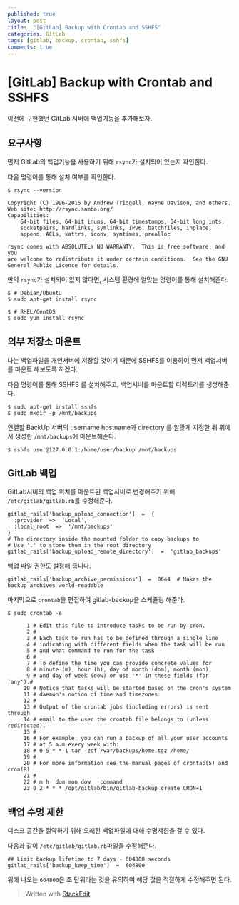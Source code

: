 ```yaml
---
published: true
layout: post
title:  "[GitLab] Backup with Crontab and SSHFS"
categories: GitLab
tags: [gitlab, backup, crontab, sshfs]
comments: true
---
```



# [GitLab] Backup with Crontab and SSHFS

이전에 구현했던 GitLab 서버에 백업기능을 추가해보자.

## 요구사항
먼저 GitLab의 백업기능을 사용하기 위해 `rsync`가 설치되어 있는지 확인한다.

다음 명령어를 통해 설치 여부를 확인한다.

``` console
$ rsync --version

Copyright (C) 1996-2015 by Andrew Tridgell, Wayne Davison, and others.
Web site: http://rsync.samba.org/
Capabilities:
    64-bit files, 64-bit inums, 64-bit timestamps, 64-bit long ints,
    socketpairs, hardlinks, symlinks, IPv6, batchfiles, inplace,
    append, ACLs, xattrs, iconv, symtimes, prealloc

rsync comes with ABSOLUTELY NO WARRANTY.  This is free software, and you
are welcome to redistribute it under certain conditions.  See the GNU
General Public Licence for details.
```

만약 `rsync`가 설치되어 있지 않다면, 시스템 환경에 알맞는 명령어를 통해 설치해준다.

``` console
$ # Debian/Ubuntu
$ sudo apt-get install rsync

$ # RHEL/CentOS
$ sudo yum install rsync
```

## 외부 저장소 마운트

나는 백업파일을 개인서버에 저장할 것이기 때문에 SSHFS를 이용하여 먼저 백업서버를 마운트 해보도록 하겠다.

다음 명령어를 통해 SSHFS 를 설치해주고, 백업서버를 마운트할 디렉토리를 생성해준다.
```console
$ sudo apt-get install sshfs
$ sudo mkdir -p /mnt/backups
```

연결할 BackUp 서버의 username hostname과 directory 를 알맞게 지정한 뒤 위에서 생성한 `/mnt/backups`에 마운트해준다.
```console
$ sshfs user@127.0.0.1:/home/user/backup /mnt/backups
```

## GitLab 백업

GitLab서버의 백업 위치를 마운트된 백업서버로 변경해주기 위해 `/etc/gitlab/gitlab.rb`를 수정해준다.

```
gitlab_rails['backup_upload_connection']  =  {
  :provider  =>  'Local',
  :local_root  =>  '/mnt/backups' 
}
# The directory inside the mounted folder to copy backups to
# Use '.' to store them in the root directory  
gitlab_rails['backup_upload_remote_directory']  =  'gitlab_backups'
```

백업 파일 권한도 설정해 줍니다.
```
gitlab_rails['backup_archive_permissions']  =  0644  # Makes the backup archives world-readable
```

마지막으로 `crontab`을 편집하여 gitlab-backup을 스케쥴링 해준다.
```console
$ sudo crontab -e

      1 # Edit this file to introduce tasks to be run by cron.
      2 #
      3 # Each task to run has to be defined through a single line
      4 # indicating with different fields when the task will be run
      5 # and what command to run for the task
      6 #
      7 # To define the time you can provide concrete values for
      8 # minute (m), hour (h), day of month (dom), month (mon),
      9 # and day of week (dow) or use '*' in these fields (for 'any').#
     10 # Notice that tasks will be started based on the cron's system
     11 # daemon's notion of time and timezones.
     12 #
     13 # Output of the crontab jobs (including errors) is sent through
     14 # email to the user the crontab file belongs to (unless redirected).
     15 #
     16 # For example, you can run a backup of all your user accounts
     17 # at 5 a.m every week with:
     18 # 0 5 * * 1 tar -zcf /var/backups/home.tgz /home/
     19 #
     20 # For more information see the manual pages of crontab(5) and cron(8)
     21 #
     22 # m h  dom mon dow   command
     23 0 2 * * * /opt/gitlab/bin/gitlab-backup create CRON=1

```

## 백업 수명 제한

디스크 공간을 절약하기 위해 오래된 백업파일에 대해 수명제한을 걸 수 있다.

다음과 같이 `/etc/gitlab/gitlab.rb`파일을 수정해준다.
```console
## Limit backup lifetime to 7 days - 604800 seconds  
gitlab_rails['backup_keep_time']  =  604800
```
위에 나오는 `604800`은 초 단위라는 것을 유의하여 해당 값을 적절하게 수정해주면 된다.


> Written with [StackEdit](https://stackedit.io/).

[GitLab 공식문서]: https://docs.gitlab.com/ee/raketasks/backup_restore.html#restore-gitlab

[SSHFS]: https://BackUp
